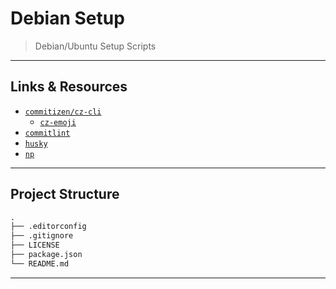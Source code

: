 # Debian Setup

> Debian/Ubuntu Setup Scripts

---

## Links & Resources

* [`commitizen/cz-cli`](https://github.com/commitizen/cz-cli)
  * [`cz-emoji`](https://github.com/ngryman/cz-emoji)
* [`commitlint`](https://github.com/conventional-changelog/commitlint)
* [`husky`](https://github.com/typicode/husky)
* [`np`](https://github.com/sindresorhus/np)

---

## Project Structure

```md
.
├── .editorconfig
├── .gitignore
├── LICENSE
├── package.json
└── README.md
```

---
